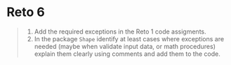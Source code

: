 # Reto 6
>1. Add the required exceptions in the Reto 1 code assigments.
>2. In the package `Shape` identify at least cases where exceptions are needed (maybe when validate input data, or math procedures) explain them clearly using comments and add them to the code.

